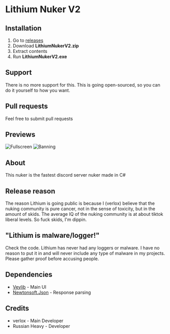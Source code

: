 # Lithium Nuker V2

## Installation
1. Go to [releases](https://github.com/verlox/Lithium-Nuker-2/releases)
2. Download **LithiumNukerV2.zip**
3. Extract contents
4. Run **LithiumNukerV2.exe**

## Support
There is no more support for this. This is going open-sourced, so you can do it yourself to how you want.

## Pull requests
Feel free to submit pull requests

## Previews
![Fullscreen](https://github.com/verlox/Lithium-Nuker-2/blob/master/Previews/preview.png)
![Banning](https://github.com/verlox/Lithium-Nuker-2/blob/master/Previews/banning.gif)

## About
This nuker is the fastest discord server nuker made in C#

## Release reason
The reason Lithium is going public is because I (verlox) believe that the nuking community is pure cancer, not in the sense of toxicity, but in the amount of skids. The average IQ of the nuking community is at about tiktok liberal levels. So fuck skids, I'm dippin.

## "Lithium is malware/logger!"
Check the code. Lithium has never had any loggers or malware. I have no reason to put it in and will never include any type of malware in my projects. Please gather proof before accusing people.

## Dependencies
* [Veylib](https://github.com/verlox/Veylib2) - Main UI
* [Newtonsoft.Json](https://www.nuget.org/packages/Newtonsoft.Json/) - Response parsing

## Credits
* verlox - Main Developer
* Russian Heavy - Developer